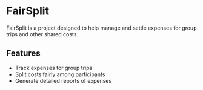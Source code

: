 ﻿# FairSplit

FairSplit is a project designed to help manage and settle expenses for group trips and other shared costs.

## Features

- Track expenses for group trips
- Split costs fairly among participants
- Generate detailed reports of expenses
